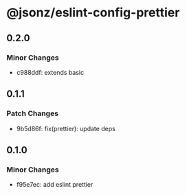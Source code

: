 # @jsonz/eslint-config-prettier

## 0.2.0

### Minor Changes

- c988ddf: extends basic

## 0.1.1

### Patch Changes

- 9b5d86f: fix(prettier): update deps

## 0.1.0

### Minor Changes

- f95e7ec: add eslint prettier
